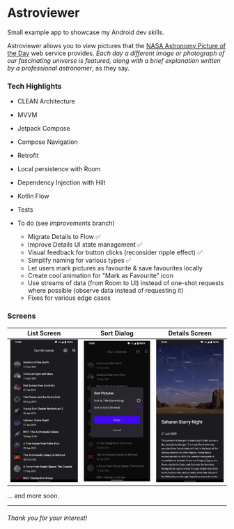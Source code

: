# Astroviewer
Small example app to showcase my Android dev skills.

Astroviewer allows you to view pictures that the [NASA Astronomy Picture of the Day](https://apod.nasa.gov/apod/) web service provides. *Each day a different image or photograph of our fascinating universe is featured, along with a brief explanation written by a professional astronomer*, as they say.

### Tech Highlights
- CLEAN Architecture
- MVVM
- Jetpack Compose
- Compose Navigation
- Retrofit
- Local persistence with Room
- Dependency Injection with Hilt
- Kotlin Flow
- Tests

- To do (see _improvements_ branch)
    - Migrate Details to Flow :white_check_mark:
    - Improve Details UI state management :white_check_mark:
    - Visual feedback for button clicks (reconsider ripple effect) :white_check_mark:
    - Simplify naming for various types :white_check_mark:
    - Let users mark pictures as favourite & save favourites locally
    - Create cool animation for "Mark as Favourite" icon
    - Use streams of data (from Room to UI) instead of one-shot requests where possible (observe data instead of requesting it)
    - Fixes for various edge cases 

### Screens
| List Screen                                          | Sort Dialog                                          | Details Screen                                          |
| ---------------------------------------------------- | ---------------------------------------------------- | ------------------------------------------------------- |
| <img src="/screens/List%20Screen.png" width="260" /> | <img src="/screens/Sort%20Dialog.png" width="260" /> | <img src="/screens/Details%20Screen.png" width="260" /> |

... and more soon.


---
###### Thank you for your interest!
